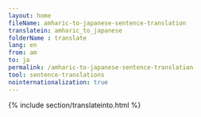 ```yaml
---
layout: home
fileName: amharic-to-japanese-sentence-translation
translatein: amharic_to_japanese
folderName : translate
lang: en
from: am
to: ja
permalink: /amharic-to-japanese-sentence-translation
tool: sentence-translations
nointernationalization: true
---
```

{% include section/translateinto.html %}
